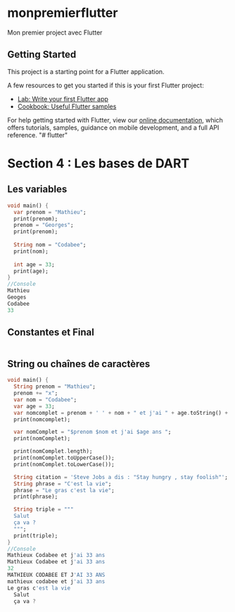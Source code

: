 # monpremierflutter

Mon premier project avec Flutter

## Getting Started

This project is a starting point for a Flutter application.

A few resources to get you started if this is your first Flutter project:

- [Lab: Write your first Flutter app](https://flutter.dev/docs/get-started/codelab)
- [Cookbook: Useful Flutter samples](https://flutter.dev/docs/cookbook)

For help getting started with Flutter, view our
[online documentation](https://flutter.dev/docs), which offers tutorials,
samples, guidance on mobile development, and a full API reference.
"# flutter"


# Section 4 : Les bases de DART

## Les variables

````dart
void main() {
  var prenom = "Mathieu";
  print(prenom);
  prenom = "Georges";
  print(prenom);
  
  String nom = "Codabee";
  print(nom);
  
  int age = 33;
  print(age);
}
//Console
Mathieu
Geoges
Codabee
33

````

## Constantes et Final

````dart
````
## String ou chaînes de caractères

````dart
void main() {
  String prenom = "Mathieu";
  prenom += "x";
  var nom = "Codabee";
  var age = 33;
  var nomcomplet = prenom + ' ' + nom + " et j'ai " + age.toString() + " ans";
  print(nomcomplet);

  var nomComplet = "$prenom $nom et j'ai $age ans ";
  print(nomComplet);

  print(nomComplet.length);
  print(nomComplet.toUpperCase());
  print(nomComplet.toLowerCase());

  String citation = 'Steve Jobs a dis : "Stay hungry , stay foolish"';
  String phrase = "C'est la vie";
  phrase = "Le gras c'est la vie";
  print(phrase);

  String triple = """
  Salut
  ça va ? 
  """;
  print(triple);
}
//Console
Mathieux Codabee et j'ai 33 ans
Mathieux Codabee et j'ai 33 ans
32
MATHIEUX CODABEE ET J'AI 33 ANS 
mathieux codabee et j'ai 33 ans 
Le gras c'est la vie
  Salut
  ça va ? 
````

